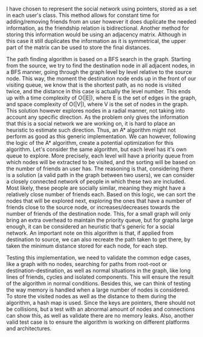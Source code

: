  I have chosen to represent the social network using pointers, stored as a set in each user's class. This method allows for constant time for adding/removing friends from an user however it does duplicate the needed information, as the friendship relation is bidirectional. Another method for storing this information would be using an adjacency matrix. Although in this case it still duplicates the information as it is symmetrical, the upper part of the matrix can be used to store the final distances.

The path finding algorithm is based on a BFS search in the graph. Starting from the source, we try to find the destination node in all adjacent nodes, in a BFS manner, going through the graph level by level relative to the source node. This way, the moment the destination node ends up in the front of our visiting queue, we know that is the shortest path, as no node is visited twice, and the distance in this case is actually the level number. This ends up with a time complexity of O(|E|), where E is the set of edges in the graph, and space complexity of O(|V|), where V is the set of nodes in the graph.
This solution however explores nodes in a radial manner, not taking into account any specific direction. As the problem only gives the information that this is a social network we are working on, it is hard to place an heuristic to estimate such direction. Thus, an A* algorithm might not perform as good as this generic implementation. We can however, following the logic of the A* algorithm, create a potential optimization for this algorithm. Let's consider the same algorithm, but each level has it's own queue to explore. More precisely, each level will have a priority queue from which nodes will be extracted to be visited, and the sorting will be based on the number of friends an user has. The reasoning is that, considering there is a solution (a valid path in the graph between two users), we can consider a closely connected network of people in which these two are included. Most likely, these people are socially similar, meaning they might have a relatively close number of friends each. Based on this logic, we can sort the nodes that will be explored next, exploring the ones that have a number of friends close to the source node, or increases/decreases towards the number of friends of the destination node. This, for a small graph will only bring an extra overhead to maintain the priority queue, but for graphs large enough, it can be considered an heuristic that's generic for a social network.
An important note on this algorithm is that, if applied from destination to source, we can also recreate the path taken to get there, by taken the minimum distance stored for each node, for each step.

Testing this implementation, we need to validate the common edge cases, like a graph with no nodes, searching for paths from root-root or destination-destination, as well as normal situations in the graph, like long lines of friends, cycles and isolated components. This will ensure the result of the algorithm in normal conditions. Besides this, we can think of testing the way memory is handled when a large number of nodes is considered. To store the visited nodes as well as the distance to them during the algorithm, a hash map is used. Since the keys are pointers, there should not be collisions, but a test with an abnormal amount of nodes and connections can show this, as well as validate there are no memory leaks. Also, another valid test case is to ensure the algorithm is working on different platforms and architectures.

